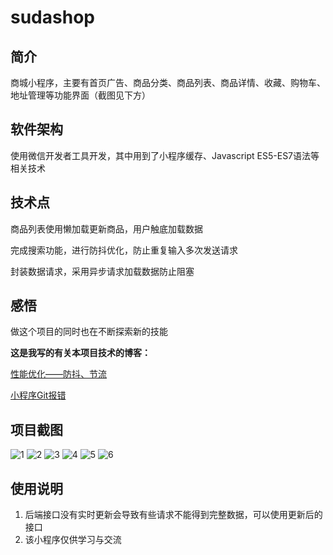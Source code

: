# sudashop

## 简介

商城小程序，主要有首页广告、商品分类、商品列表、商品详情、收藏、购物车、地址管理等功能界面（截图见下方）

## 软件架构

使用微信开发者工具开发，其中用到了小程序缓存、Javascript ES5-ES7语法等相关技术

## 技术点

 商品列表使用懒加载更新商品，用户触底加载数据

 完成搜索功能，进行防抖优化，防止重复输入多次发送请求

 封装数据请求，采用异步请求加载数据防止阻塞

## 感悟
  做这个项目的同时也在不断探索新的技能
  
  **这是我写的有关本项目技术的博客：**

  [性能优化——防抖、节流](https://blog.csdn.net/wsx981049288/article/details/125837552?spm=1001.2014.3001.5501)

  [小程序Git报错](https://blog.csdn.net/wsx981049288/article/details/125847668?spm=1001.2014.3001.5501)



## 项目截图

![1](https://github.com/somniahub/sudashop/tree/master/projectimg/1.png)
![2](https://github.com/somniahub/sudashop/tree/master/projectimg/2.png)
![3](https://github.com/somniahub/sudashop/tree/master/projectimg/3.png)
![4](https://github.com/somniahub/sudashop/tree/master/projectimg/4.png)
![5](https://github.com/somniahub/sudashop/tree/master/projectimg/5.png)
![6](https://github.com/somniahub/sudashop/tree/master/projectimg/6.png)

## 使用说明

1.  后端接口没有实时更新会导致有些请求不能得到完整数据，可以使用更新后的接口
2.  该小程序仅供学习与交流
